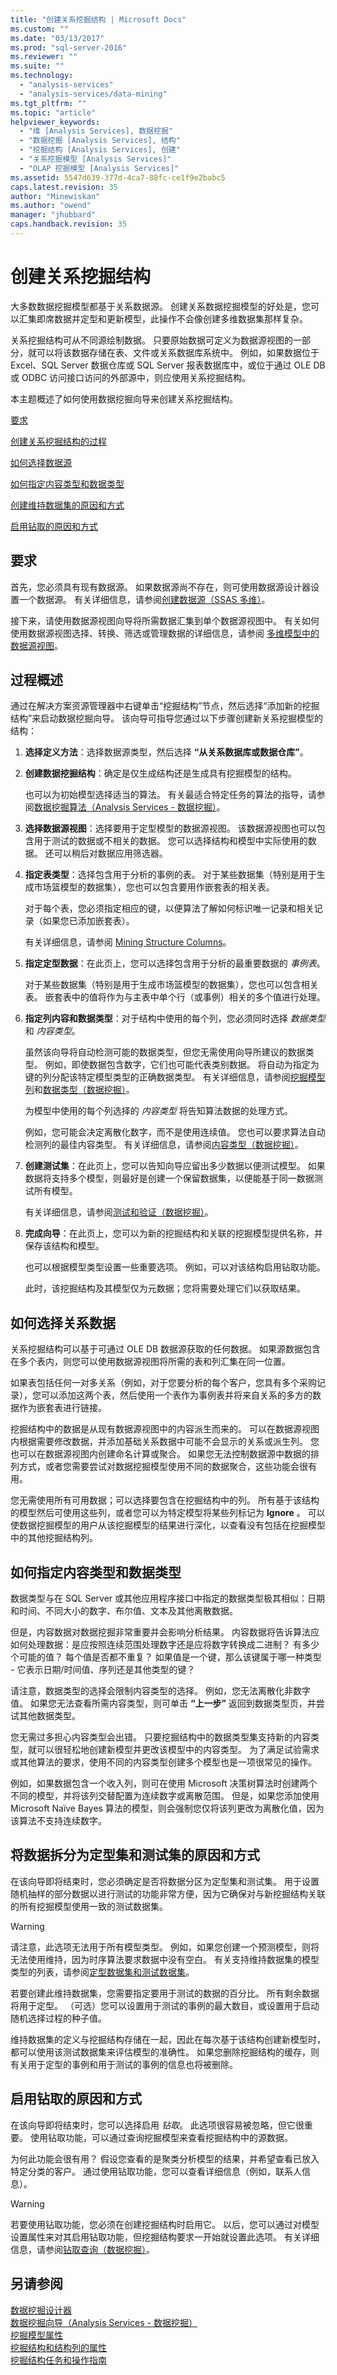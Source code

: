 ```yaml
---
title: "创建关系挖掘结构 | Microsoft Docs"
ms.custom: ""
ms.date: "03/13/2017"
ms.prod: "sql-server-2016"
ms.reviewer: ""
ms.suite: ""
ms.technology: 
  - "analysis-services"
  - "analysis-services/data-mining"
ms.tgt_pltfrm: ""
ms.topic: "article"
helpviewer_keywords: 
  - "维 [Analysis Services], 数据挖掘"
  - "数据挖掘 [Analysis Services], 结构"
  - "挖掘结构 [Analysis Services], 创建"
  - "关系挖掘模型 [Analysis Services]"
  - "OLAP 挖掘模型 [Analysis Services]"
ms.assetid: 5547d639-377d-4ca7-88fc-ce1f9e2babc5
caps.latest.revision: 35
author: "Minewiskan"
ms.author: "owend"
manager: "jhubbard"
caps.handback.revision: 35
---
```

# 创建关系挖掘结构
  大多数数据挖掘模型都基于关系数据源。 创建关系数据挖掘模型的好处是，您可以汇集即席数据并定型和更新模型，此操作不会像创建多维数据集那样复杂。  
  
 关系挖掘结构可从不同源绘制数据。 只要原始数据可定义为数据源视图的一部分，就可以将该数据存储在表、文件或关系数据库系统中。 例如，如果数据位于 Excel、SQL Server 数据仓库或 SQL Server 报表数据库中，或位于通过 OLE DB 或 ODBC 访问接口访问的外部源中，则应使用关系挖掘结构。  
  
 本主题概述了如何使用数据挖掘向导来创建关系挖掘结构。  
  
 [要求](#BKMK_Relational_Structure)  
  
 [创建关系挖掘结构的过程](#BKMK_Relational_Structure)  
  
 [如何选择数据源](#BKMK_ChooseRelData)  
  
 [如何指定内容类型和数据类型](#bkmk_ContentDataType)  
  
 [创建维持数据集的原因和方式](#bkmk_Holdout)  
  
 [启用钻取的原因和方式](#BKMK_DrillThru)  
  
## 要求  
 首先，您必须具有现有数据源。 如果数据源尚不存在，则可使用数据源设计器设置一个数据源。 有关详细信息，请参阅[创建数据源（SSAS 多维）](../../analysis-services/multidimensional-models/create-a-data-source-ssas-multidimensional.md)。  
  
 接下来，请使用数据源视图向导将所需数据汇集到单个数据源视图中。 有关如何使用数据源视图选择、转换、筛选或管理数据的详细信息，请参阅 [多维模型中的数据源视图](../../analysis-services/multidimensional-models/data-source-views-in-multidimensional-models.md)。  
  
##  <a name="BKMK_Relational_Structure"></a> 过程概述  
 通过在解决方案资源管理器中右键单击“挖掘结构”节点，然后选择“添加新的挖掘结构”来启动数据挖掘向导。 该向导可指导您通过以下步骤创建新关系挖掘模型的结构：  
  
1.  **选择定义方法**：选择数据源类型，然后选择 **“从关系数据库或数据仓库”**。  
  
2.  **创建数据挖掘结构**：确定是仅生成结构还是生成具有挖掘模型的结构。  
  
     也可以为初始模型选择适当的算法。 有关最适合特定任务的算法的指导，请参阅[数据挖掘算法（Analysis Services - 数据挖掘）](../../analysis-services/data-mining/data-mining-algorithms-analysis-services-data-mining.md)。  
  
3.  **选择数据源视图**：选择要用于定型模型的数据源视图。 该数据源视图也可以包含用于测试的数据或不相关的数据。 您可以选择结构和模型中实际使用的数据。 还可以稍后对数据应用筛选器。  
  
4.  **指定表类型**：选择包含用于分析的事例的表。 对于某些数据集（特别是用于生成市场篮模型的数据集），您也可以包含要用作嵌套表的相关表。  
  
     对于每个表，您必须指定相应的键，以便算法了解如何标识唯一记录和相关记录（如果您已添加嵌套表）。  
  
     有关详细信息，请参阅 [Mining Structure Columns](../../analysis-services/data-mining/mining-structure-columns.md)。  
  
5.  **指定定型数据**：在此页上，您可以选择包含用于分析的最重要数据的 *事例表*。  
  
     对于某些数据集（特别是用于生成市场篮模型的数据集），您也可以包含相关表。 嵌套表中的值将作为与主表中单个行（或事例）相关的多个值进行处理。  
  
6.  **指定列内容和数据类型**：对于结构中使用的每个列，您必须同时选择 *数据类型* 和 *内容类型*。  
  
     虽然该向导将自动检测可能的数据类型，但您无需使用向导所建议的数据类型。 例如，即使数据包含数字，它们也可能代表类别数据。 将自动为指定为键的列分配该特定模型类型的正确数据类型。 有关详细信息，请参阅[挖掘模型列](../../analysis-services/data-mining/mining-model-columns.md)和[数据类型（数据挖掘）](../../analysis-services/data-mining/data-types-data-mining.md)。  
  
     为模型中使用的每个列选择的 *内容类型* 将告知算法数据的处理方式。  
  
     例如，您可能会决定离散化数字，而不是使用连续值。 您也可以要求算法自动检测列的最佳内容类型。 有关详细信息，请参阅[内容类型（数据挖掘）](../../analysis-services/data-mining/content-types-data-mining.md)。  
  
7.  **创建测试集**：在此页上，您可以告知向导应留出多少数据以便测试模型。 如果数据将支持多个模型，则最好是创建一个保留数据集，以便能基于同一数据测试所有模型。  
  
     有关详细信息，请参阅[测试和验证（数据挖掘）](../../analysis-services/data-mining/testing-and-validation-data-mining.md)。  
  
8.  **完成向导**：在此页上，您可以为新的挖掘结构和关联的挖掘模型提供名称，并保存该结构和模型。  
  
     也可以根据模型类型设置一些重要选项。 例如，可以对该结构启用钻取功能。  
  
     此时，该挖掘结构及其模型仅为元数据；您将需要处理它们以获取结果。  
  
##  <a name="BKMK_ChooseRelData"></a> 如何选择关系数据  
 关系挖掘结构可以基于可通过 OLE DB 数据源获取的任何数据。 如果源数据包含在多个表内，则您可以使用数据源视图将所需的表和列汇集在同一位置。  
  
 如果表包括任何一对多关系（例如，对于您要分析的每个客户，您具有多个采购记录），您可以添加这两个表，然后使用一个表作为事例表并将来自关系的多方的数据作为嵌套表进行链接。  
  
 挖掘结构中的数据是从现有数据源视图中的内容派生而来的。 可以在数据源视图内根据需要修改数据，并添加基础关系数据中可能不会显示的关系或派生列。 您也可以在数据源视图内创建命名计算或聚合。 如果您无法控制数据源中数据的排列方式，或者您需要尝试对数据挖掘模型使用不同的数据聚合，这些功能会很有用。  
  
 您无需使用所有可用数据；可以选择要包含在挖掘结构中的列。 所有基于该结构的模型然后可使用这些列，或者您可以为特定模型将某些列标记为 **Ignore** 。 可以使数据挖掘模型的用户从该挖掘模型的结果进行深化，以查看没有包括在挖掘模型中的其他挖掘结构列。  
  
##  <a name="bkmk_ContentDataType"></a> 如何指定内容类型和数据类型  
 数据类型与在 SQL Server 或其他应用程序接口中指定的数据类型极其相似：日期和时间、不同大小的数字、布尔值、文本及其他离散数据。  
  
 但是，内容数据对数据挖掘非常重要并会影响分析结果。 内容数据将告诉算法应如何处理数据：是应按照连续范围处理数字还是应将数字转换成二进制？ 有多少个可能的值？ 每个值是否都不重复？ 如果值是一个键，那么该键属于哪一种类型 - 它表示日期/时间值、序列还是其他类型的键？  
  
 请注意，数据类型的选择会限制内容类型的选择。 例如，您无法离散化非数字值。 如果您无法查看所需内容类型，则可单击 **“上一步”** 返回到数据类型页，并尝试其他数据类型。  
  
 您无需过多担心内容类型会出错。 只要挖掘结构中的数据类型集支持新的内容类型，就可以很轻松地创建新模型并更改该模型中的内容类型。 为了满足试验需求或其他算法的要求，使用不同的内容类型创建多个模型也是一项很常见的操作。  
  
 例如，如果数据包含一个收入列，则可在使用 Microsoft 决策树算法时创建两个不同的模型，并将该列交替配置为连续数字或离散范围。 但是，如果您添加使用 Microsoft Naïve Bayes 算法的模型，则会强制您仅将该列更改为离散化值，因为该算法不支持连续数字。  
  
##  <a name="bkmk_Holdout"></a> 将数据拆分为定型集和测试集的原因和方式  
 在该向导即将结束时，您必须确定是否将数据分区为定型集和测试集。 用于设置随机抽样的部分数据以进行测试的功能非常方便，因为它确保对与新挖掘结构关联的所有挖掘模型使用一致的测试数据集。  
  
> [!WARNING]  
>  请注意，此选项无法用于所有模型类型。 例如，如果您创建一个预测模型，则将无法使用维持，因为时序算法要求数据中没有空白。 有关支持维持数据集的模型类型的列表，请参阅[定型数据集和测试数据集](../../analysis-services/data-mining/training-and-testing-data-sets.md)。  
  
 若要创建此维持数据集，您需要指定要用于测试的数据的百分比。 所有剩余数据将用于定型。 （可选）您可以设置用于测试的事例的最大数目，或设置用于启动随机选择过程的种子值。  
  
 维持数据集的定义与挖掘结构存储在一起，因此在每次基于该结构创建新模型时，都可以使用该测试数据集来评估模型的准确性。 如果您删除挖掘结构的缓存，则有关用于定型的事例和用于测试的事例的信息也将被删除。  
  
##  <a name="BKMK_DrillThru"></a> 启用钻取的原因和方式  
 在该向导即将结束时，您可以选择启用 *钻取*。 此选项很容易被忽略，但它很重要。 使用钻取功能，可以通过查询挖掘模型来查看挖掘结构中的源数据。  
  
 为何此功能会很有用？ 假设您查看的是聚类分析模型的结果，并希望查看已放入特定分类的客户。 通过使用钻取功能，您可以查看详细信息（例如，联系人信息）。  
  
> [!WARNING]  
>  若要使用钻取功能，您必须在创建挖掘结构时启用它。 以后，您可以通过对模型设置属性来对其启用钻取功能，但挖掘结构要求一开始就设置此选项。 有关详细信息，请参阅[钻取查询（数据挖掘）](../../analysis-services/data-mining/drillthrough-queries-data-mining.md)。  
  
## 另请参阅  
 [数据挖掘设计器](../../analysis-services/data-mining/data-mining-designer.md)   
 [数据挖掘向导（Analysis Services - 数据挖掘）](../../analysis-services/data-mining/data-mining-wizard-analysis-services-data-mining.md)   
 [挖掘模型属性](../../analysis-services/data-mining/mining-model-properties.md)   
 [挖掘结构和结构列的属性](../../analysis-services/data-mining/properties-for-mining-structure-and-structure-columns.md)   
 [挖掘结构任务和操作指南](../../analysis-services/data-mining/mining-structure-tasks-and-how-tos.md)  
  
  